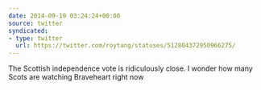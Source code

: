 ```yaml
---
date: 2014-09-19 03:24:24+00:00
source: twitter
syndicated:
- type: twitter
  url: https://twitter.com/roytang/statuses/512804372950966275/
---
```


The Scottish independence vote is ridiculously close. I wonder how many Scots are watching Braveheart right now